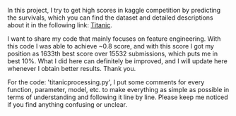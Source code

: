In this project, I try to get high scores in kaggle competition by predicting the survivals, which you can find the dataset and detailed descriptions about it in the following link: [Titanic](https://www.kaggle.com/c/titanic).

I want to share my code that mainly focuses on feature engineering. With this code I was able to achieve ~0.8 score, and with this score I got my position as 1633th best score over 15532 submissions, which puts me in best 10%. What I did here can definitely be improved, and I will update here whenever I obtain better results. Thank you.

For the code: 'titanicprocessing.py', I put some comments for every function, parameter, model, etc. to make everything as simple as possible in terms of understanding and following it line by line. Please keep me noticed if you find anything confusing or unclear.  
